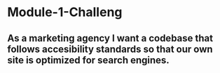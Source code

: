# Module-1-Challeng 
## As a marketing agency I want a codebase that follows accesibility standards so that our own site is optimized for search engines.
